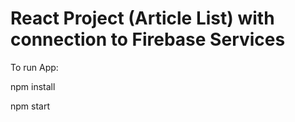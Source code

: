 # React Project (Article List) with connection to Firebase Services

To run App:

npm install

npm start
